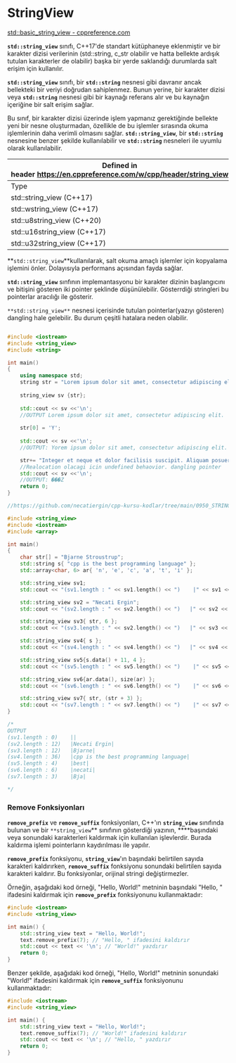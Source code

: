 # StringView

[std::basic_string_view - cppreference.com](https://en.cppreference.com/w/cpp/string/basic_string_view)

**`std::string_view`** sınıfı, C++17'de standart kütüphaneye eklenmiştir ve bir karakter dizisi verilerinin (std::string, c_str olabilir ve hatta bellekte ardışık tutulan karakterler de olabilir) başka bir yerde saklandığı durumlarda salt erişim için kullanılır.

**`std::string_view`** sınıfı, bir **`std::string`** nesnesi gibi davranır ancak bellekteki bir veriyi doğrudan sahiplenmez. Bunun yerine, bir karakter dizisi veya **`std::string`** nesnesi gibi bir kaynağı referans alır ve bu kaynağın içeriğine bir salt erişim sağlar.

Bu sınıf, bir karakter dizisi üzerinde işlem yapmanız gerektiğinde bellekte yeni bir nesne oluşturmadan, özellikle de bu işlemler sırasında okuma işlemlerinin daha verimli olmasını sağlar. **`std::string_view`**, bir **`std::string`** nesnesine benzer şekilde kullanılabilir ve **`std::string`** nesneleri ile uyumlu olarak kullanılabilir.

| Defined in header https://en.cppreference.com/w/cpp/header/string_view |  |
| --- | --- |
| Type | Definition |
| std::string_view (C++17) | std::basic_string_view<char> |
| std::wstring_view (C++17) | std::basic_string_view<wchar_t> |
| std::u8string_view (C++20) | std::basic_string_view<char8_t> |
| std::u16string_view (C++17) | std::basic_string_view<char16_t> |
| std::u32string_view (C++17) | std::basic_string_view<char32_t> |

**`std::string_view`**kullanılarak, salt okuma amaçlı işlemler için kopyalama işlemini önler. Dolayısıyla performans açısından fayda sağlar. 

**`std::string_view`** sınfının implemantasyonu bir karakter dizinin başlangıcını ve bitişini gösteren iki pointer şeklinde düşünülebilir. Gösterrdiği stringleri bu pointerlar aracılığı ile gösterir.  

`**std::string_view**` nesnesi içerisinde tutulan pointerlar(yazıyı gösteren) dangling hale gelebilir. Bu durum çeşitli hatalara neden olabilir. 

```cpp

#include <iostream>
#include <string_view>
#include <string>

int main() 
{
    using namespace std;
    string str = "Lorem ipsum dolor sit amet, consectetur adipiscing elit.";
    
    string_view sv {str};
    
    std::cout << sv <<'\n';
    //OUTPUT Lorem ipsum dolor sit amet, consectetur adipiscing elit.
    
    str[0] = 'Y';
    
    std::cout << sv <<'\n';
    //OUTPUT: Yorem ipsum dolor sit amet, consectetur adipiscing elit.

    str+= "Integer et neque et dolor facilisis suscipit. Aliquam posuere sagittis orci id ultrices. ";
    //Realocation olacagi icin undefined behaovior. dangling pointer
    std::cout << sv <<'\n'; 
    //OUTPUT: ���Z
    return 0;
}
```

```cpp
//https://github.com/necatiergin/cpp-kursu-kodlar/tree/main/0950_STRING_VIEW

#include <string_view>
#include <iostream>
#include <array>

int main()
{
	char str[] = "Bjarne Stroustrup";
	std::string s{ "cpp is the best programming language" };
	std::array<char, 6> ar{ 'n', 'e', 'c', 'a', 't', 'i' };

	std::string_view sv1;
	std::cout << "(sv1.length : " << sv1.length() << ")    |" << sv1 << "|\n";

	std::string_view sv2 = "Necati Ergin";
	std::cout << "(sv2.length : " << sv2.length() << ")   |" << sv2 << "|\n";

	std::string_view sv3{ str, 6 };
	std::cout << "(sv3.length : " << sv2.length() << ")   |" << sv3 << "|\n";

	std::string_view sv4{ s };
	std::cout << "(sv4.length : " << sv4.length() << ")   |" << sv4 << "|\n";

	std::string_view sv5{s.data() + 11, 4 };
	std::cout << "(sv5.length : " << sv5.length() << ")    |" << sv5 << "|\n";

	std::string_view sv6{ar.data(), size(ar) };
	std::cout << "(sv6.length : " << sv6.length() << ")    |" << sv6 << "|\n";

	std::string_view sv7{ str, (str + 3) };
	std::cout << "(sv7.length : " << sv7.length() << ")    |" << sv7 << "|\n";
}

/*
OUTPUT
(sv1.length : 0)    ||
(sv2.length : 12)   |Necati Ergin|
(sv3.length : 12)   |Bjarne|
(sv4.length : 36)   |cpp is the best programming language|
(sv5.length : 4)    |best|
(sv6.length : 6)    |necati|
(sv7.length : 3)    |Bja|

*/
```

### Remove Fonksiyonları

**`remove_prefix`** ve **`remove_suffix`** fonksiyonları, C++'ın **`string_view`** sınıfında bulunan ve bir `**string_view`**  sınıfının gösterdiği yazının, ****başındaki veya sonundaki karakterleri kaldırmak için kullanılan işlevlerdir. Burada kaldırma işlemi pointerların kaydırılması ile yapılır.

**`remove_prefix`** fonksiyonu, **`string_view`**'ın başındaki belirtilen sayıda karakteri kaldırırken, **`remove_suffix`** fonksiyonu sonundaki belirtilen sayıda karakteri kaldırır. Bu fonksiyonlar, orijinal stringi değiştirmezler.

Örneğin, aşağıdaki kod örneği, "Hello, World!" metninin başındaki "Hello, " ifadesini kaldırmak için **`remove_prefix`** fonksiyonunu kullanmaktadır:

```cpp
#include <iostream>
#include <string_view>

int main() {
    std::string_view text = "Hello, World!";
    text.remove_prefix(7); // "Hello, " ifadesini kaldırır
    std::cout << text << '\n'; // "World!" yazdırır
    return 0;
}
```

Benzer şekilde, aşağıdaki kod örneği, "Hello, World!" metninin sonundaki "World!" ifadesini kaldırmak için **`remove_suffix`** fonksiyonunu kullanmaktadır:

```cpp
#include <iostream>
#include <string_view>

int main() {
    std::string_view text = "Hello, World!";
    text.remove_suffix(7); // "World!" ifadesini kaldırır
    std::cout << text << '\n'; // "Hello, " yazdırır
    return 0;
}
```